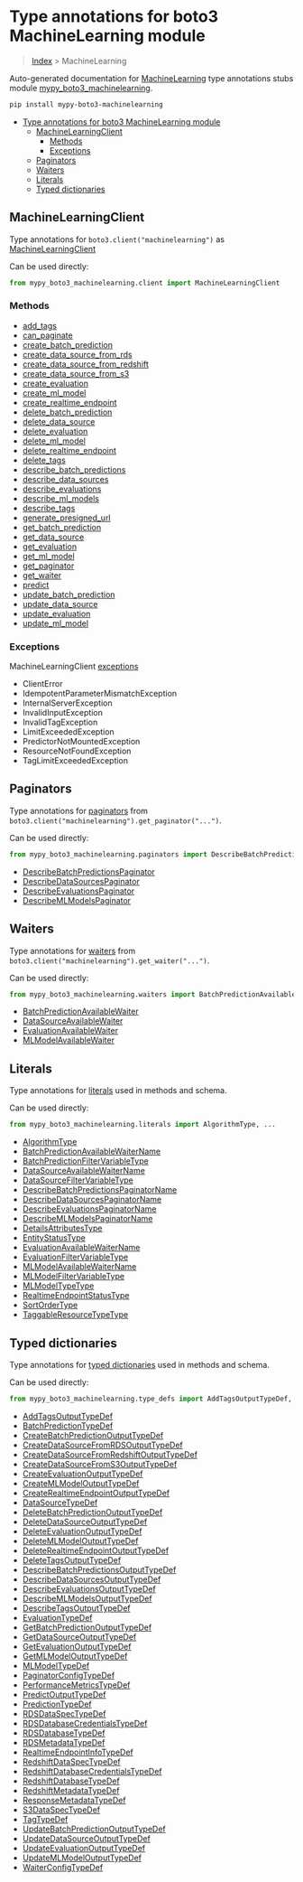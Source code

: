 # Type annotations for boto3 MachineLearning module

> [Index](..) > MachineLearning

Auto-generated documentation for
[MachineLearning](https://boto3.amazonaws.com/v1/documentation/api/1.17.73/reference/services/machinelearning.html#MachineLearning)
type annotations stubs module
[mypy_boto3_machinelearning](https://pypi.org/project/mypy-boto3-machinelearning/).

```bash
pip install mypy-boto3-machinelearning
```

- [Type annotations for boto3 MachineLearning module](#type-annotations-for-boto3-machinelearning-module)
  - [MachineLearningClient](#machinelearningclient)
    - [Methods](#methods)
    - [Exceptions](#exceptions)
  - [Paginators](#paginators)
  - [Waiters](#waiters)
  - [Literals](#literals)
  - [Typed dictionaries](#typed-dictionaries)

## MachineLearningClient

Type annotations for `boto3.client("machinelearning")` as
[MachineLearningClient](./client.md)

Can be used directly:

```python
from mypy_boto3_machinelearning.client import MachineLearningClient
```

### Methods

- [add_tags](./client.md#add_tags)
- [can_paginate](./client.md#can_paginate)
- [create_batch_prediction](./client.md#create_batch_prediction)
- [create_data_source_from_rds](./client.md#create_data_source_from_rds)
- [create_data_source_from_redshift](./client.md#create_data_source_from_redshift)
- [create_data_source_from_s3](./client.md#create_data_source_from_s3)
- [create_evaluation](./client.md#create_evaluation)
- [create_ml_model](./client.md#create_ml_model)
- [create_realtime_endpoint](./client.md#create_realtime_endpoint)
- [delete_batch_prediction](./client.md#delete_batch_prediction)
- [delete_data_source](./client.md#delete_data_source)
- [delete_evaluation](./client.md#delete_evaluation)
- [delete_ml_model](./client.md#delete_ml_model)
- [delete_realtime_endpoint](./client.md#delete_realtime_endpoint)
- [delete_tags](./client.md#delete_tags)
- [describe_batch_predictions](./client.md#describe_batch_predictions)
- [describe_data_sources](./client.md#describe_data_sources)
- [describe_evaluations](./client.md#describe_evaluations)
- [describe_ml_models](./client.md#describe_ml_models)
- [describe_tags](./client.md#describe_tags)
- [generate_presigned_url](./client.md#generate_presigned_url)
- [get_batch_prediction](./client.md#get_batch_prediction)
- [get_data_source](./client.md#get_data_source)
- [get_evaluation](./client.md#get_evaluation)
- [get_ml_model](./client.md#get_ml_model)
- [get_paginator](./client.md#get_paginator)
- [get_waiter](./client.md#get_waiter)
- [predict](./client.md#predict)
- [update_batch_prediction](./client.md#update_batch_prediction)
- [update_data_source](./client.md#update_data_source)
- [update_evaluation](./client.md#update_evaluation)
- [update_ml_model](./client.md#update_ml_model)

### Exceptions

MachineLearningClient [exceptions](./client.md#exceptions)

- ClientError
- IdempotentParameterMismatchException
- InternalServerException
- InvalidInputException
- InvalidTagException
- LimitExceededException
- PredictorNotMountedException
- ResourceNotFoundException
- TagLimitExceededException

## Paginators

Type annotations for [paginators](./paginators.md) from
`boto3.client("machinelearning").get_paginator("...")`.

Can be used directly:

```python
from mypy_boto3_machinelearning.paginators import DescribeBatchPredictionsPaginator, ...
```

- [DescribeBatchPredictionsPaginator](./paginators.md#describebatchpredictionspaginator)
- [DescribeDataSourcesPaginator](./paginators.md#describedatasourcespaginator)
- [DescribeEvaluationsPaginator](./paginators.md#describeevaluationspaginator)
- [DescribeMLModelsPaginator](./paginators.md#describemlmodelspaginator)

## Waiters

Type annotations for [waiters](./waiters.md) from
`boto3.client("machinelearning").get_waiter("...")`.

Can be used directly:

```python
from mypy_boto3_machinelearning.waiters import BatchPredictionAvailableWaiter, ...
```

- [BatchPredictionAvailableWaiter](./waiters.md#batchpredictionavailablewaiter)
- [DataSourceAvailableWaiter](./waiters.md#datasourceavailablewaiter)
- [EvaluationAvailableWaiter](./waiters.md#evaluationavailablewaiter)
- [MLModelAvailableWaiter](./waiters.md#mlmodelavailablewaiter)

## Literals

Type annotations for [literals](./literals.md) used in methods and schema.

Can be used directly:

```python
from mypy_boto3_machinelearning.literals import AlgorithmType, ...
```

- [AlgorithmType](./literals.md#algorithmtype)
- [BatchPredictionAvailableWaiterName](./literals.md#batchpredictionavailablewaitername)
- [BatchPredictionFilterVariableType](./literals.md#batchpredictionfiltervariabletype)
- [DataSourceAvailableWaiterName](./literals.md#datasourceavailablewaitername)
- [DataSourceFilterVariableType](./literals.md#datasourcefiltervariabletype)
- [DescribeBatchPredictionsPaginatorName](./literals.md#describebatchpredictionspaginatorname)
- [DescribeDataSourcesPaginatorName](./literals.md#describedatasourcespaginatorname)
- [DescribeEvaluationsPaginatorName](./literals.md#describeevaluationspaginatorname)
- [DescribeMLModelsPaginatorName](./literals.md#describemlmodelspaginatorname)
- [DetailsAttributesType](./literals.md#detailsattributestype)
- [EntityStatusType](./literals.md#entitystatustype)
- [EvaluationAvailableWaiterName](./literals.md#evaluationavailablewaitername)
- [EvaluationFilterVariableType](./literals.md#evaluationfiltervariabletype)
- [MLModelAvailableWaiterName](./literals.md#mlmodelavailablewaitername)
- [MLModelFilterVariableType](./literals.md#mlmodelfiltervariabletype)
- [MLModelTypeType](./literals.md#mlmodeltypetype)
- [RealtimeEndpointStatusType](./literals.md#realtimeendpointstatustype)
- [SortOrderType](./literals.md#sortordertype)
- [TaggableResourceTypeType](./literals.md#taggableresourcetypetype)

## Typed dictionaries

Type annotations for [typed dictionaries](./type_defs.md) used in methods and
schema.

Can be used directly:

```python
from mypy_boto3_machinelearning.type_defs import AddTagsOutputTypeDef, ...
```

- [AddTagsOutputTypeDef](./type_defs.md#addtagsoutputtypedef)
- [BatchPredictionTypeDef](./type_defs.md#batchpredictiontypedef)
- [CreateBatchPredictionOutputTypeDef](./type_defs.md#createbatchpredictionoutputtypedef)
- [CreateDataSourceFromRDSOutputTypeDef](./type_defs.md#createdatasourcefromrdsoutputtypedef)
- [CreateDataSourceFromRedshiftOutputTypeDef](./type_defs.md#createdatasourcefromredshiftoutputtypedef)
- [CreateDataSourceFromS3OutputTypeDef](./type_defs.md#createdatasourcefroms3outputtypedef)
- [CreateEvaluationOutputTypeDef](./type_defs.md#createevaluationoutputtypedef)
- [CreateMLModelOutputTypeDef](./type_defs.md#createmlmodeloutputtypedef)
- [CreateRealtimeEndpointOutputTypeDef](./type_defs.md#createrealtimeendpointoutputtypedef)
- [DataSourceTypeDef](./type_defs.md#datasourcetypedef)
- [DeleteBatchPredictionOutputTypeDef](./type_defs.md#deletebatchpredictionoutputtypedef)
- [DeleteDataSourceOutputTypeDef](./type_defs.md#deletedatasourceoutputtypedef)
- [DeleteEvaluationOutputTypeDef](./type_defs.md#deleteevaluationoutputtypedef)
- [DeleteMLModelOutputTypeDef](./type_defs.md#deletemlmodeloutputtypedef)
- [DeleteRealtimeEndpointOutputTypeDef](./type_defs.md#deleterealtimeendpointoutputtypedef)
- [DeleteTagsOutputTypeDef](./type_defs.md#deletetagsoutputtypedef)
- [DescribeBatchPredictionsOutputTypeDef](./type_defs.md#describebatchpredictionsoutputtypedef)
- [DescribeDataSourcesOutputTypeDef](./type_defs.md#describedatasourcesoutputtypedef)
- [DescribeEvaluationsOutputTypeDef](./type_defs.md#describeevaluationsoutputtypedef)
- [DescribeMLModelsOutputTypeDef](./type_defs.md#describemlmodelsoutputtypedef)
- [DescribeTagsOutputTypeDef](./type_defs.md#describetagsoutputtypedef)
- [EvaluationTypeDef](./type_defs.md#evaluationtypedef)
- [GetBatchPredictionOutputTypeDef](./type_defs.md#getbatchpredictionoutputtypedef)
- [GetDataSourceOutputTypeDef](./type_defs.md#getdatasourceoutputtypedef)
- [GetEvaluationOutputTypeDef](./type_defs.md#getevaluationoutputtypedef)
- [GetMLModelOutputTypeDef](./type_defs.md#getmlmodeloutputtypedef)
- [MLModelTypeDef](./type_defs.md#mlmodeltypedef)
- [PaginatorConfigTypeDef](./type_defs.md#paginatorconfigtypedef)
- [PerformanceMetricsTypeDef](./type_defs.md#performancemetricstypedef)
- [PredictOutputTypeDef](./type_defs.md#predictoutputtypedef)
- [PredictionTypeDef](./type_defs.md#predictiontypedef)
- [RDSDataSpecTypeDef](./type_defs.md#rdsdataspectypedef)
- [RDSDatabaseCredentialsTypeDef](./type_defs.md#rdsdatabasecredentialstypedef)
- [RDSDatabaseTypeDef](./type_defs.md#rdsdatabasetypedef)
- [RDSMetadataTypeDef](./type_defs.md#rdsmetadatatypedef)
- [RealtimeEndpointInfoTypeDef](./type_defs.md#realtimeendpointinfotypedef)
- [RedshiftDataSpecTypeDef](./type_defs.md#redshiftdataspectypedef)
- [RedshiftDatabaseCredentialsTypeDef](./type_defs.md#redshiftdatabasecredentialstypedef)
- [RedshiftDatabaseTypeDef](./type_defs.md#redshiftdatabasetypedef)
- [RedshiftMetadataTypeDef](./type_defs.md#redshiftmetadatatypedef)
- [ResponseMetadataTypeDef](./type_defs.md#responsemetadatatypedef)
- [S3DataSpecTypeDef](./type_defs.md#s3dataspectypedef)
- [TagTypeDef](./type_defs.md#tagtypedef)
- [UpdateBatchPredictionOutputTypeDef](./type_defs.md#updatebatchpredictionoutputtypedef)
- [UpdateDataSourceOutputTypeDef](./type_defs.md#updatedatasourceoutputtypedef)
- [UpdateEvaluationOutputTypeDef](./type_defs.md#updateevaluationoutputtypedef)
- [UpdateMLModelOutputTypeDef](./type_defs.md#updatemlmodeloutputtypedef)
- [WaiterConfigTypeDef](./type_defs.md#waiterconfigtypedef)
